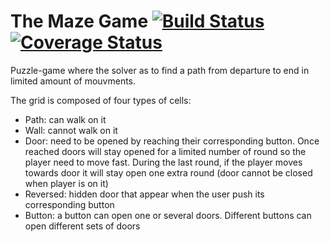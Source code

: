 # The Maze Game [![Build Status](https://travis-ci.org/dubzzz/node-maze-game.svg)](https://travis-ci.org/dubzzz/node-maze-game)[![Coverage Status](https://coveralls.io/repos/dubzzz/node-maze-game/badge.svg?branch=master&service=github)](https://coveralls.io/github/dubzzz/node-maze-game?branch=master)

Puzzle-game where the solver as to find a path from departure to end in limited amount of mouvments.

The grid is composed of four types of cells:
- Path: can walk on it
- Wall: cannot walk on it
- Door: need to be opened by reaching their corresponding button. Once reached doors will stay opened for a limited number of round so the player need to move fast. During the last round, if the player moves towards door it will stay open one extra round (door cannot be closed when player is on it)
- Reversed: hidden door that appear when the user push its corresponding button
- Button: a button can open one or several doors. Different buttons can open different sets of doors
